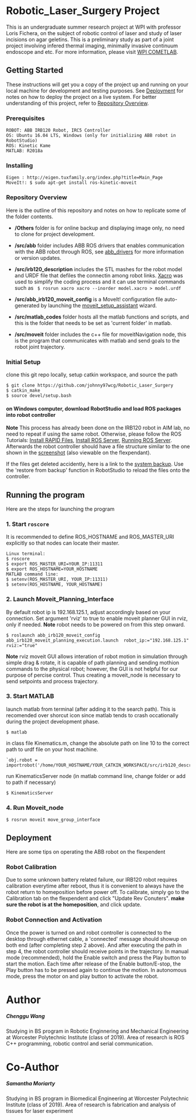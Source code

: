 # Robotic_Laser_Surgery Project
This is an undergraduate summer research project at WPI with professor Loris Fichera, on the subject of robotic control of laser and study of laser incisions on agar geletins. This is a preliminary study as part of a joint project involving infered thermal imaging, minimally invasive continuum endoscope and etc. For more information, please visit [WPI COMETLAB](https://www.wpicometlab.com/).


## Getting Started
These instructions will get you a copy of the project up and running on your local machine for development and testing purposes. See [Deployment](https://github.com/johnny97wcg/Robotic_Laser_Surgery#deployment) for notes on how to deploy the project on a live system. For better understanding of this project, refer to [Repository Overview](https://github.com/johnny97wcg/Robotic_Laser_Surgery#repository-overview).

### Prerequisites
```
ROBOT: ABB IRB120 Robot, IRC5 Controller
OS: Ubuntu 16.04 LTS, Windows (only for initializing ABB robot in RobotStudio)
ROS: Kinetic Kame
MATLAB: R2018a
```

### Installing
```
Eigen : http://eigen.tuxfamily.org/index.php?title=Main_Page
MoveIt!: $ sudo apt-get install ros-kinetic-moveit
```
### Repository Overview
Here is the outline of this repository and notes on how to replicate some of the folder contents.
- **/Others** folder is for online backup and displaying image only, no need to clone for project development.

- **/src/abb** folder includes ABB ROS drivers that enables communication with the ABB robot through ROS, see [abb_drivers](http://wiki.ros.org/abb_driver) for more information or version updates. 

- **/src/irb120_description** includes the STL mashes for the robot model and URDF file that defiles the connectin among robot links. [Xacro](http://wiki.ros.org/xacro) was used to simplify the coding process and it can use terminal commands such as	 ` $ rosrun xacro xacro --inorder model.xacro > model.urdf`

- **/src/abb_irb120_moveit_config** is a MoveIt! configuration file auto-generated by launching the [moveit_setup_assistant](http://docs.ros.org/kinetic/api/moveit_tutorials/html/doc/setup_assistant/setup_assistant_tutorial.html) wizard.

- **/src/matlab_codes** folder hosts all the matlab functions and scripts, and this is the folder that needs to be set as 'current folder' in matlab.

- **/src/moveit** folder includes the c++ file for moveitNavigation node, this is the program that communicates with matlab and send goals to the robot joint trajectory. 

### Initial Setup
clone this git repo locally, setup catkin workspace, and source the path

	$ git clone https://github.com/johnny97wcg/Robotic_Laser_Surgery
	$ catkin_make 
	$ source devel/setup.bash	
#### on Windows computer, download RobotStudio and load ROS packages into robot controller
**Note** This process has already been done on the IRB120 robot in AIM lab, no need to repeat if using the same robot.
Otherwise, please follow the ROS Tutorials: [Install RAPID Files](http://wiki.ros.org/abb/Tutorials/RobotStudio), [Install ROS Server](http://wiki.ros.org/abb/Tutorials/InstallServer), [Running ROS Server](http://wiki.ros.org/abb/Tutorials/RunServer).
Afterwards the robot controller should have a file structure similar to the one shown in the [screenshot](/Others/RobotStudio_Screenshot.PNG) (also viewable on the flexpendant). 

If the files get deleted accidently, here is a link to the [system backup](/Others/System1_BACKUP_2018-06-20). Use the 'restore from backup' function in RobotStudio to reload the files onto the controller.


## Running the program
Here are the steps for launching the program

### 1. Start `roscore`
It is recommended to define ROS_HOSTNAME and ROS_MASTER_URI explicitly so that nodes can locate their master.
	
	Linux terminal:
	$ roscore
	$ export ROS_MASTER_URI=YOUR_IP:11311
	$ export ROS_HOSTNAME=YOUR_HOSTNAME
	MATLAB command line:
	$ setenv(ROS_MASTER_URI, YOUR_IP:11311)
	$ setenv(ROS_HOSTNAME, YOUR_HOSTNAME)	
	
### 2. Launch Moveit_Planning_Interface
By default robot ip is 192.168.125.1, adjust accordingly based on your connection. Set argument 'rviz' to true to enable moveit planner GUI in rviz, only if needed. **Note** robot needs to be powered on from this step onward.

	$ roslaunch abb_irb120_moveit_config abb_irb120_moveit_planning_execution.launch  robot_ip:="192.168.125.1" rviz:="true"
**Note** rviz moveit GUI allows interation of robot motion in simulation through simple drag & rotate, it is capable of path planning and sending mothion commands to the physical robot; however, the GUI is not helpful for our purpose of percise control. Thus creating a moveit_node is necessary to send setpoints and process trajectory.
	
### 3. Start MATLAB
launch matlab from terminal (after adding it to the search path). This is recomended over shorcut icon since matlab tends to crash occationally during the project development phase.
	
	$ matlab
in class file Kinematics.m, change the absolute path on line 10 to the correct path to urdf file on your host machine.

	`obj.robot = importrobot('/home/YOUR_HOSTNAME/YOUR_CATKIN_WORKSPACE/src/irb120_description/urdf/abb_irb120.urdf');
run KinematicsServer node (in matlab command line, change folder or add to path if necessary)
	
	$ KinematicsServer


### 4. Run Moveit_node
	$ rosrun moveit move_group_interface
 
## Deployment
Here are some tips on operating the ABB robot on the flexpendent

### Robot Calibration
Due to some unknown battery related failure, our IRB120 robot requires calibration everytime after reboot, thus it is convenient to always have the robot return to homeposition before power off. To calibrate, simply go to the Calibration tab on the flexpendent and click "Update Rev Conuters". **make sure the robot is at the homeposition**, and click update. 

### Robot Connection and Activation
Once the power is turned on and robot controller is connected to the desktop through ethernet cable, a 'connected' message should showup on both end (after completing step 2 above). And after executing the path in step 4, the robot controller should receive points in the trajectory. In manual mode (recommended), hold the Enable switch and press the Play button to start the motion. Each time after release of the Enable button/E-stop, the Play button has to be pressed again to continue the motion. In autonomous mode, press the motor on and play button to activate the robot. 

# Author
##### Chenggu Wang 
Studying in BS program in Robotic Enginnering and Mechanical Engineering at Worcester Polytechnic Institute (class of 2019). Area of research is ROS C++ programming, robotic control and serial communication.
# Co-Author
##### Samantha Moriarty
Studying in BS program in Biomedical Engineering at Worcester Polytechnic Institute (class of 2019). Area of research is fabrication and analysis of tissues for laser experiment
